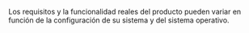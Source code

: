 Los requisitos y la funcionalidad reales del producto pueden variar en función de la configuración de su sistema y del sistema operativo.